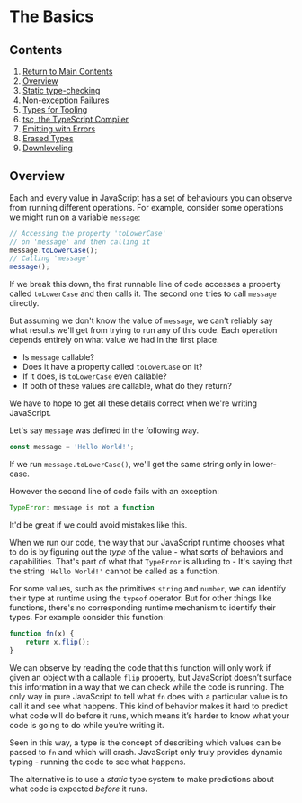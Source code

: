 # The Basics

## Contents

1. [Return to Main Contents](../../README.md)
2. [Overview](#overview)
3. [Static type-checking](./01-Static-Type-Checking/StaticTypeChecking.md)
4. [Non-exception Failures](./02-Non-exception-Failures/Non-exceptionFailures.md)
5. [Types for Tooling](./03-Types-for-Tooling/TypesForTooling.md)
6. [tsc, the TypeScript Compiler](./04-tsc-TypeScript-Compiler/tscTypeScriptCompiler.md)
7. [Emitting with Errors](./05-Emitting-with-Errors/EmittingWithErrors.md)
8. [Erased Types](./07-Erased-Types/ErasedTypes.md)
9. [Downleveling](./08-Donwleveling/Downleveling.md)

## Overview

Each and every value in JavaScript has a set of behaviours you can observe from running different operations. For example, consider some operations we might run on a variable `message`:

```JavaScript
// Accessing the property 'toLowerCase'
// on 'message' and then calling it
message.toLowerCase();
// Calling 'message'
message();
```

If we break this down, the first runnable line of code accesses a property called `toLowerCase` and then calls it. The second one tries to call `message` directly.

But assuming we don't know the value of `message`, we can't reliably say what results we'll get from trying to run any of this code. Each operation depends entirely on what value we had in the first place.

- Is `message` callable?
- Does it have a property called `toLowerCase` on it?
- If it does, is `toLowerCase` even callable?
- If both of these values are callable, what do they return?

We have to hope to get all these details correct when we're writing JavaScript.

Let's say `message` was defined in the following way.

```JavaScript
const message = 'Hello World!';
```

If we run `message.toLowerCase()`, we'll get the same string only in lower-case.

However the second line of code fails with an exception:

```JavaScript
TypeError: message is not a function
```

It'd be great if we could avoid mistakes like this.

When we run our code, the way that our JavaScript runtime chooses what to do is by figuring out the _type_ of the value - what sorts of behaviors and capabilities. That's part of what that `TypeError` is alluding to - It's saying that the string `'Hello World!'` cannot be called as a function.

For some values, such as the primitives `string` and `number`, we can identify their type at runtime using the `typeof` operator. But for other things like functions, there's no corresponding runtime mechanism to identify their types. For example consider this function:

```JavaScript
function fn(x) {
    return x.flip();
}
```

We can observe by reading the code that this function will only work if given an object with a callable `flip` property, but JavaScript doesn’t surface this information in a way that we can check while the code is running. The only way in pure JavaScript to tell what `fn` does with a particular value is to call it and see what happens. This kind of behavior makes it hard to predict what code will do before it runs, which means it’s harder to know what your code is going to do while you’re writing it.

Seen in this way, a type is the concept of describing which values can be passed to `fn` and which will crash. JavaScript only truly provides dynamic typing - running the code to see what happens.

The alternative is to use a _static_ type system to make predictions about what code is expected _before_ it runs.
